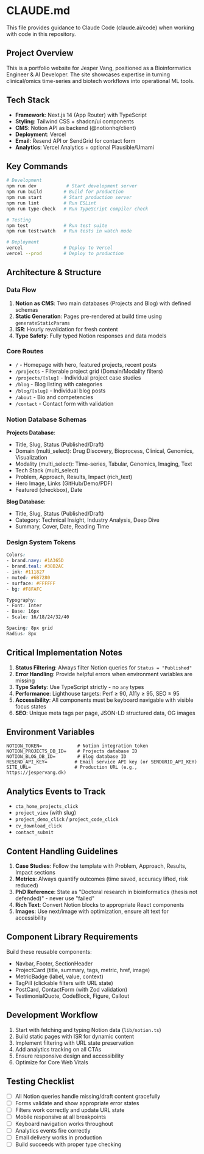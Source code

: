 # CLAUDE.md

This file provides guidance to Claude Code (claude.ai/code) when working with code in this repository.

## Project Overview

This is a portfolio website for Jesper Vang, positioned as a Bioinformatics Engineer & AI Developer. The site showcases expertise in turning clinical/omics time-series and biotech workflows into operational ML tools.

## Tech Stack

- **Framework**: Next.js 14 (App Router) with TypeScript
- **Styling**: Tailwind CSS + shadcn/ui components
- **CMS**: Notion API as backend (@notionhq/client)
- **Deployment**: Vercel
- **Email**: Resend API or SendGrid for contact form
- **Analytics**: Vercel Analytics + optional Plausible/Umami

## Key Commands

```bash
# Development
npm run dev           # Start development server
npm run build        # Build for production
npm run start        # Start production server
npm run lint         # Run ESLint
npm run type-check   # Run TypeScript compiler check

# Testing
npm test             # Run test suite
npm run test:watch   # Run tests in watch mode

# Deployment
vercel               # Deploy to Vercel
vercel --prod        # Deploy to production
```

## Architecture & Structure

### Data Flow
1. **Notion as CMS**: Two main databases (Projects and Blog) with defined schemas
2. **Static Generation**: Pages pre-rendered at build time using `generateStaticParams`
3. **ISR**: Hourly revalidation for fresh content
4. **Type Safety**: Fully typed Notion responses and data models

### Core Routes
- `/` - Homepage with hero, featured projects, recent posts
- `/projects` - Filterable project grid (Domain/Modality filters)
- `/projects/[slug]` - Individual project case studies
- `/blog` - Blog listing with categories
- `/blog/[slug]` - Individual blog posts
- `/about` - Bio and competencies
- `/contact` - Contact form with validation

### Notion Database Schemas

**Projects Database**:
- Title, Slug, Status (Published/Draft)
- Domain (multi_select): Drug Discovery, Bioprocess, Clinical, Genomics, Visualization
- Modality (multi_select): Time-series, Tabular, Genomics, Imaging, Text
- Tech Stack (multi_select)
- Problem, Approach, Results, Impact (rich_text)
- Hero Image, Links (GitHub/Demo/PDF)
- Featured (checkbox), Date

**Blog Database**:
- Title, Slug, Status (Published/Draft)
- Category: Technical Insight, Industry Analysis, Deep Dive
- Summary, Cover, Date, Reading Time

### Design System Tokens

```css
Colors:
- brand.navy: #1A365D
- brand.teal: #38B2AC
- ink: #111827
- muted: #6B7280
- surface: #FFFFFF
- bg: #F8FAFC

Typography:
- Font: Inter
- Base: 16px
- Scale: 16/18/24/32/40

Spacing: 8px grid
Radius: 8px
```

## Critical Implementation Notes

1. **Status Filtering**: Always filter Notion queries for `Status = "Published"`
2. **Error Handling**: Provide helpful errors when environment variables are missing
3. **Type Safety**: Use TypeScript strictly - no `any` types
4. **Performance**: Lighthouse targets: Perf ≥ 90, A11y ≥ 95, SEO ≥ 95
5. **Accessibility**: All components must be keyboard navigable with visible focus states
6. **SEO**: Unique meta tags per page, JSON-LD structured data, OG images

## Environment Variables

```env
NOTION_TOKEN=             # Notion integration token
NOTION_PROJECTS_DB_ID=    # Projects database ID
NOTION_BLOG_DB_ID=        # Blog database ID
RESEND_API_KEY=          # Email service API key (or SENDGRID_API_KEY)
SITE_URL=                # Production URL (e.g., https://jespervang.dk)
```

## Analytics Events to Track

- `cta_home_projects_click`
- `project_view` (with slug)
- `project_demo_click` / `project_code_click`
- `cv_download_click`
- `contact_submit`

## Content Handling Guidelines

1. **Case Studies**: Follow the template with Problem, Approach, Results, Impact sections
2. **Metrics**: Always quantify outcomes (time saved, accuracy lifted, risk reduced)
3. **PhD Reference**: State as "Doctoral research in bioinformatics (thesis not defended)" - never use "failed"
4. **Rich Text**: Convert Notion blocks to appropriate React components
5. **Images**: Use next/image with optimization, ensure alt text for accessibility

## Component Library Requirements

Build these reusable components:
- Navbar, Footer, SectionHeader
- ProjectCard (title, summary, tags, metric, href, image)
- MetricBadge (label, value, context)
- TagPill (clickable filters with URL state)
- PostCard, ContactForm (with Zod validation)
- TestimonialQuote, CodeBlock, Figure, Callout

## Development Workflow

1. Start with fetching and typing Notion data (`lib/notion.ts`)
2. Build static pages with ISR for dynamic content
3. Implement filtering with URL state preservation
4. Add analytics tracking on all CTAs
5. Ensure responsive design and accessibility
6. Optimize for Core Web Vitals

## Testing Checklist

- [ ] All Notion queries handle missing/draft content gracefully
- [ ] Forms validate and show appropriate error states
- [ ] Filters work correctly and update URL state
- [ ] Mobile responsive at all breakpoints
- [ ] Keyboard navigation works throughout
- [ ] Analytics events fire correctly
- [ ] Email delivery works in production
- [ ] Build succeeds with proper type checking